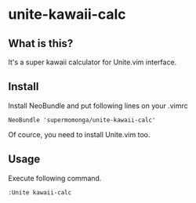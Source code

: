 # unite-kawaii-calc

## What is this?

It's a super kawaii calculator for Unite.vim interface.

## Install
Install NeoBundle and put following lines on your .vimrc

    NeoBundle 'supermomonga/unite-kawaii-calc'

Of cource, you need to install Unite.vim too.

## Usage
Execute following command.

    :Unite kawaii-calc
